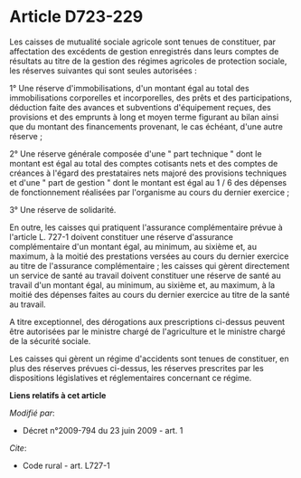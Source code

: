 # Article D723-229

Les caisses de mutualité sociale agricole sont tenues de constituer, par affectation des excédents de gestion enregistrés
dans leurs comptes de résultats au titre de la gestion des régimes agricoles de protection sociale, les réserves suivantes
qui sont seules autorisées : 

1° Une réserve d'immobilisations, d'un montant égal au total des immobilisations corporelles et incorporelles, des prêts et
des participations, déduction faite des avances et subventions d'équipement reçues, des provisions et des emprunts à long et
moyen terme figurant au bilan ainsi que du montant des financements provenant, le cas échéant, d'une autre réserve ; 

2° Une réserve générale composée d'une " part technique " dont le montant est égal au total des comptes cotisants nets et des
comptes de créances à l'égard des prestataires nets majoré des provisions techniques et d'une " part de gestion " dont le
montant est égal au 1 / 6 des dépenses de fonctionnement réalisées par l'organisme au cours du dernier exercice ; 

3° Une réserve de solidarité. 

En outre, les caisses qui pratiquent l'assurance complémentaire prévue à l'article L. 727-1 doivent constituer une réserve
d'assurance complémentaire d'un montant égal, au minimum, au sixième et, au maximum, à la moitié des prestations versées au
cours du dernier exercice au titre de l'assurance complémentaire ; les caisses qui gèrent directement un service de santé au
travail doivent constituer une réserve de santé au travail d'un montant égal, au minimum, au sixième et, au maximum, à la
moitié des dépenses faites au cours du dernier exercice au titre de la santé au travail.

A titre exceptionnel, des dérogations aux prescriptions ci-dessus peuvent être autorisées par le ministre chargé de
l'agriculture et le ministre chargé de la sécurité sociale. 

Les caisses qui gèrent un régime d'accidents sont tenues de constituer, en plus des réserves prévues ci-dessus, les réserves
prescrites par les dispositions législatives et réglementaires concernant ce régime.

**Liens relatifs à cet article**

_Modifié par_:

  - Décret n°2009-794 du 23 juin 2009 - art. 1

_Cite_:

  - Code rural - art. L727-1
